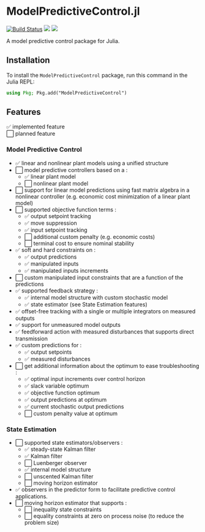 # ModelPredictiveControl.jl

[![Build Status](https://github.com/franckgaga/ModelPredictiveControl.jl/actions/workflows/CI.yml/badge.svg?branch=main)](https://github.com/franckgaga/ModelPredictiveControl.jl/actions/workflows/CI.yml?query=branch%3Amain)
[![](https://img.shields.io/badge/docs-stable-blue.svg)](https://franckgaga.github.io/ModelPredictiveControl.jl/stable)
[![](https://img.shields.io/badge/docs-dev-blue.svg)](https://franckgaga.github.io/ModelPredictiveControl.jl/dev)

A model predictive control package for Julia.

## Installation

To install the `ModelPredictiveControl` package, run this command in the Julia REPL:

```julia
using Pkg; Pkg.add("ModelPredictiveControl")
```

## Features

✅ implemented feature  
⬜ planned feature

### Model Predictive Control

- ✅ linear and nonlinear plant models using a unified structure
- ⬜ model predictive controllers based on a :
  - ✅ linear plant model
  - ⬜ nonlinear plant model
- ⬜ support for linear model predictions using fast matrix algebra in a nonlinear
  controller (e.g. economic cost minimization of a linear plant model)
- ⬜ supported objective function terms :
  - ✅ output setpoint tracking
  - ✅ move suppression
  - ✅ input setpoint tracking
  - ⬜ additional custom penalty (e.g. economic costs)
  - ⬜ terminal cost to ensure nominal stability
- ✅ soft and hard constraints on :
  - ✅ output predictions
  - ✅ manipulated inputs
  - ✅ manipulated inputs increments
- ⬜ custom manipulated input constraints that are a function of the predictions
- ✅ supported feedback strategy :
  - ✅ internal model structure with custom stochastic model
  - ✅ state estimator (see State Estimation features)
- ✅ offset-free tracking with a single or multiple integrators on measured outputs
- ✅ support for unmeasured model outputs
- ✅ feedforward action with measured disturbances that supports direct transmission
- ✅ custom predictions for :
  - ✅ output setpoints
  - ✅ measured disturbances
- ⬜ get additional information about the optimum to ease troubleshooting :
  - ✅ optimal input increments over control horizon
  - ✅ slack variable optimum
  - ✅ objective function optimum
  - ✅ output predictions at optimum
  - ✅ current stochastic output predictions
  - ⬜ custom penalty value at optimum

### State Estimation

- ⬜ supported state estimators/observers :
  - ✅ steady-state Kalman filter
  - ✅ Kalman filter
  - ⬜ Luenberger observer
  - ✅ internal model structure
  - ⬜ unscented Kalman filter
  - ⬜ moving horizon estimator
- ✅ observers in the predictor form to facilitate predictive control applications.
- ⬜ moving horizon estimator that supports :
  - ⬜ inequality state constraints
  - ⬜ equality constraints at zero on process noise (to reduce the problem size)